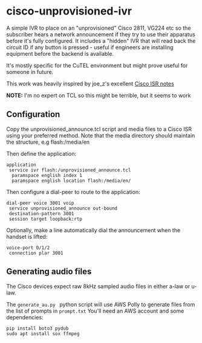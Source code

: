 # cisco-unprovisioned-ivr

A simple IVR to place on an "unprovisioned" Cisco 2811, VG224 etc so the subscriber hears a network announcement if they try to use their apparatus before it's fully configured. It includes a "hidden" IVR that will read back the circuit ID if any button is pressed - useful if engineers are installing equipment before the backend is available.

It's mostly specific for the CuTEL environment but might prove useful for someone in future.

This work was heavily inspired by joe_z's excellent [Cisco ISR notes](http://www.dms-100.net/telephony/cisco-isr/config-notes/#tclivr)

**NOTE:** I'm no expert on TCL so this might be terrible, but it seems to work

## Configuration

Copy the unprovisioned_announce.tcl script and media files to a Cisco ISR using your preferred method. Note that the media directory should maintain the structure, e.g flash:/media/en

Then define the application:
```
application
 service ivr flash:/unprovisioned_announce.tcl
  paramspace english index 1
  paramspace english location flash:/media/en/
```

Then configure a dial-peer to route to the application:
```
dial-peer voice 3001 voip
 service unprovisioned_announce out-bound
 destination-pattern 3001
 session target loopback:rtp
 ```

Optionally, make a line automatically dial the announcement when the handset is lifted:
```
voice-port 0/1/2
 connection plar 3001
```

## Generating audio files

The Cisco devices expect raw 8kHz sampled audio files in either a-law or u-law.

The `generate_au.py ` python script will use AWS Polly to generate files from the list of prompts in `prompt.txt` You'll need an AWS account and some dependencies:

```
pip install boto3 pydub
sudo apt install sox ffmpeg
```

